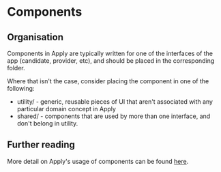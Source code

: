 # Components

## Organisation

Components in Apply are typically written for one of the interfaces of the app (candidate, provider, etc), and should be placed in the corresponding folder.

Where that isn't the case, consider placing the component in one of the following:

- utility/ - generic, reusable pieces of UI that aren't associated with any particular domain concept in Apply
- shared/ - components that are used by more than one interface, and don't belong in utility.

## Further reading

More detail on Apply's usage of components can be found [here](../../docs/components.md).
